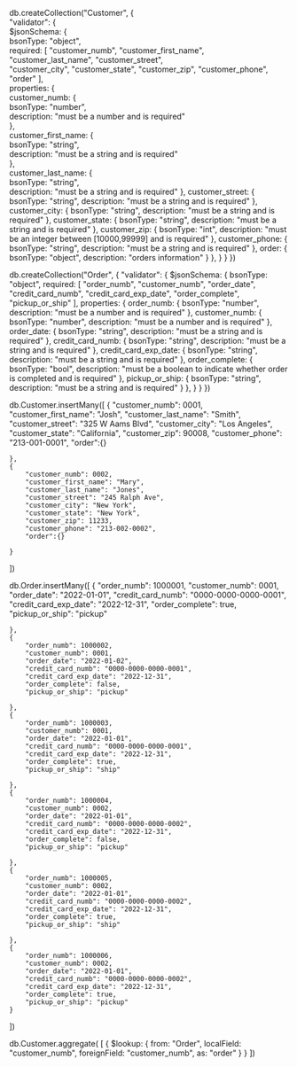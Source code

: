 db.createCollection("Customer", {  
        "validator": {  
      $jsonSchema: {  
         bsonType: "object",  
         required: [ "customer_numb", "customer_first_name", "customer_last_name", "customer_street",  
                    "customer_city", "customer_state", "customer_zip", "customer_phone", "order" ],  
         properties: {  
            customer_numb: {  
               bsonType: "number",  
               description: "must be a number and is required"  
            },  
            customer_first_name: {  
               bsonType: "string",  
               description: "must be a string and is required"  
            },  
            customer_last_name: {  
               bsonType: "string",  
               description: "must be a string and is required"
            },
            customer_street: {
               bsonType: "string",
               description: "must be a string and is required"
            },
            customer_city: {
               bsonType: "string",
               description: "must be a string and is required"
            },
            customer_state: {
               bsonType: "string",
               description: "must be a string and is required"
            },
            customer_zip: {
               bsonType: "int",
               description: "must be an integer between [10000,99999] and is required"
            },
            customer_phone: {
               bsonType: "string",
               description: "must be a string and is required"
            },
            order: {
               bsonType: "object",
               description: "orders information"
            }
         },
      }
   }
})

db.createCollection("Order", {
   "validator": {
      $jsonSchema: {
         bsonType: "object",
         required: [ "order_numb", "customer_numb", "order_date", "credit_card_numb",
                    "credit_card_exp_date", "order_complete", "pickup_or_ship" ],
         properties: {
            order_numb: {
               bsonType: "number",
               description: "must be a number and is required"
            },
            customer_numb: {
               bsonType: "number",
               description: "must be a number and is required"
            },
            order_date: {
               bsonType: "string",
               description: "must be a string and is required"
            },
            credit_card_numb: {
               bsonType: "string",
               description: "must be a string and is required"
            },
            credit_card_exp_date: {
               bsonType: "string",
               description: "must be a string and is required"
            },
            order_complete: {
               bsonType: "bool",
               description: "must be a boolean to indicate whether order is completed and is required"
            },
            pickup_or_ship: {
               bsonType: "string",
               description: "must be a string and is required"
            }
         },
      }
   }
})

db.Customer.insertMany([
    {
        "customer_numb": 0001,
        "customer_first_name": "Josh", 
        "customer_last_name": "Smith",
        "customer_street": "325 W Aams Blvd",
        "customer_city": "Los Angeles",
        "customer_state": "California",
        "customer_zip": 90008,
        "customer_phone": "213-001-0001",
        "order":{}
        
    },
    {
        "customer_numb": 0002,
        "customer_first_name": "Mary", 
        "customer_last_name": "Jones",
        "customer_street": "245 Ralph Ave",
        "customer_city": "New York",
        "customer_state": "New York",
        "customer_zip": 11233,
        "customer_phone": "213-002-0002",
        "order":{}
        
    }
])

db.Order.insertMany([
    {
        "order_numb": 1000001,
        "customer_numb": 0001, 
        "order_date": "2022-01-01", 
        "credit_card_numb": "0000-0000-0000-0001",
        "credit_card_exp_date": "2022-12-31",
        "order_complete": true,
        "pickup_or_ship": "pickup"
        
    },
    {
        "order_numb": 1000002,
        "customer_numb": 0001, 
        "order_date": "2022-01-02", 
        "credit_card_numb": "0000-0000-0000-0001",
        "credit_card_exp_date": "2022-12-31",
        "order_complete": false,
        "pickup_or_ship": "pickup"
        
    },
    {
        "order_numb": 1000003,
        "customer_numb": 0001, 
        "order_date": "2022-01-01", 
        "credit_card_numb": "0000-0000-0000-0001",
        "credit_card_exp_date": "2022-12-31",
        "order_complete": true,
        "pickup_or_ship": "ship"
        
    },
    {
        "order_numb": 1000004,
        "customer_numb": 0002, 
        "order_date": "2022-01-01", 
        "credit_card_numb": "0000-0000-0000-0002",
        "credit_card_exp_date": "2022-12-31",
        "order_complete": false,
        "pickup_or_ship": "pickup"
        
    },
    {
        "order_numb": 1000005,
        "customer_numb": 0002, 
        "order_date": "2022-01-01", 
        "credit_card_numb": "0000-0000-0000-0002",
        "credit_card_exp_date": "2022-12-31",
        "order_complete": true,
        "pickup_or_ship": "ship"
        
    },
    {
        "order_numb": 1000006,
        "customer_numb": 0002, 
        "order_date": "2022-01-01", 
        "credit_card_numb": "0000-0000-0000-0002",
        "credit_card_exp_date": "2022-12-31",
        "order_complete": true,
        "pickup_or_ship": "pickup"  
    }
])

db.Customer.aggregate( [
   {
     $lookup:
       {
         from: "Order",
         localField: "customer_numb",
         foreignField: "customer_numb",
         as: "order"
       }
  }
])  
